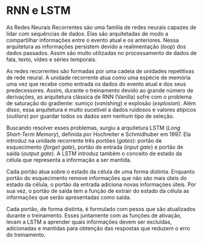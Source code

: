 # RNN e LSTM

As Redes Neurais Recorrentes são uma família de redes neurais capazes de lidar com sequências de dados. Elas são arquitetadas de modo a compartilhar informações entre o evento atual e os anteriores. Nessa arquitetura as informações persistem devido a realimentação (*loop*) dos dados passados. Assim são muito utilizadas no processamento de dados de fala, texto, vídeo e séries temporais.

As redes recorrentes são formadas por uma cadeia de unidades repetitivas de rede neural. A unidade recorrente atua como uma espécie de memória uma vez que recebe como entrada os dados do evento atual e dos seus predecessores. Assim, durante o treinamento devido ao grande número de derivações, as arquitetura clássica de RNN (Vanilla) sofre com o problema de saturação do gradiente: sumiço (*vanishing*) e explosão (*explosion*). Além disso, essa arquitetura é muito sucetível a dados ruidosos e valores atípicos (*outliers*) por guardar todos os dados sem nenhum tipo de seleção.

Buscando resolver esses problemas, surgiu a arquitetura LSTM (*Long Short-Term Memory*), definida por  Hochreiter e Schmidhuber em 1997. Ela introduz na unidade recorrente três portões (*gates*): portão de esquecimento (*forget gate*), portão de entrada (*input gate*) e portão de saída (*output gate*). A LSTM introduz também o conceito de estado da célula que representa a informação a ser mantida. 

Cada portão atua sobre o estado da célula de uma forma distinta. Enquanto portão do esquecimento remove informações que não são mais úteis do estado da célula, o portão da entrada adiciona novas informações úteis. Por sua vez, o portão de saída tem a função de extrair do estado da célula as informações que serão apresentadas como saída. 

Cada portão, de forma distinta, é formulado com pesos que são atualizados durante o treinamento. Esses juntamente com as funções de ativação, levam a LSTM a aprender quais informações devem ser excluídas, adicionadas e mantidas para obtenção das respostas que reduzem o erro do treinamento. 

